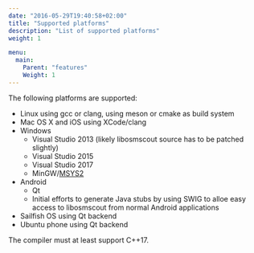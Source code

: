 ```yaml
---
date: "2016-05-29T19:40:58+02:00"
title: "Supported platforms"
description: "List of supported platforms"
weight: 1

menu:
  main:
    Parent: "features"
    Weight: 1
---
```


The following platforms are supported:

* Linux using gcc or clang, using meson or cmake as build system
* Mac OS X and iOS using XCode/clang
* Windows
  * Visual Studio 2013 (likely libosmscout source has to be patched slightly)
  * Visual Studio 2015
  * Visual Studio 2017
  * MinGW/[MSYS2](https://sourceforge.net/projects/msys2/)
* Android 
  * Qt
  * Initial efforts to generate Java stubs by using SWIG to alloe easy access
    to libosmscout from normal Android applications
* Sailfish OS using Qt backend
* Ubuntu phone using Qt backend

The compiler must at least support C++17.

